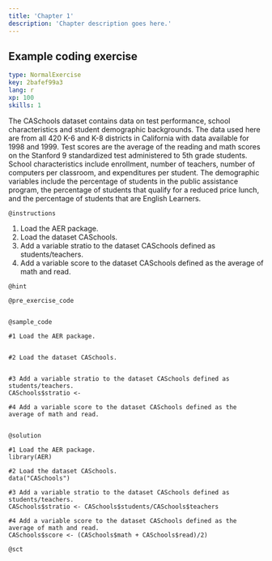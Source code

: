 ```yaml
---
title: 'Chapter 1'
description: 'Chapter description goes here.'
---
```


## Example coding exercise

```yaml
type: NormalExercise
key: 2bafef99a3
lang: r
xp: 100
skills: 1
```

The CASchools dataset contains data on test performance, school characteristics and student demographic backgrounds. The data used here are from all 420 K-6 and K-8 districts in California with data available for 1998 and 1999. Test scores are the average of the reading and math scores on the Stanford 9 standardized test administered to 5th grade students. School characteristics include enrollment, number of teachers, number of computers per classroom, and expenditures per student. The demographic variables include the percentage of
students in the public assistance program, the percentage of students that qualify for a reduced price lunch, and the percentage of students that are
English Learners.

`@instructions`
1) Load the AER package.
2) Load the dataset CASchools.
3) Add a variable stratio to the dataset CASchools defined as students/teachers.
4) Add a variable score to the dataset CASchools defined as the average of math and read.

`@hint`


`@pre_exercise_code`
```{r}

```

`@sample_code`
```{r}
#1 Load the AER package.


#2 Load the dataset CASchools.


#3 Add a variable stratio to the dataset CASchools defined as students/teachers.
CASchools$stratio <- 

#4 Add a variable score to the dataset CASchools defined as the average of math and read.


```

`@solution`
```{r}
#1 Load the AER package.
library(AER)

#2 Load the dataset CASchools.
data("CASchools")
  
#3 Add a variable stratio to the dataset CASchools defined as students/teachers.
CASchools$stratio <- CASchools$students/CASchools$teachers
  
#4 Add a variable score to the dataset CASchools defined as the average of math and read.
CASchools$score <- (CASchools$math + CASchools$read)/2)
```

`@sct`
```{r}

```
